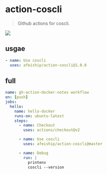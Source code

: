 # action-coscli
> Github actions for coscli.

![](https://p.ipic.vip/de22fc.png)

## usgae
```yml
- name: Use coscli
  uses: afeiship/action-coscli@1.0.0
```

## full
```yml
name: gh-action-docker-notes workflow
on: [push]
jobs:
  hello:
    name: hello-docker
    runs-on: ubuntu-latest
    steps:
      - name: Checkout
        uses: actions/checkout@v2

      - name: Use coscli
        uses: afeiship/action-coscli@master

      - name: Debug
        run: |
          printenv
          coscli --version
```